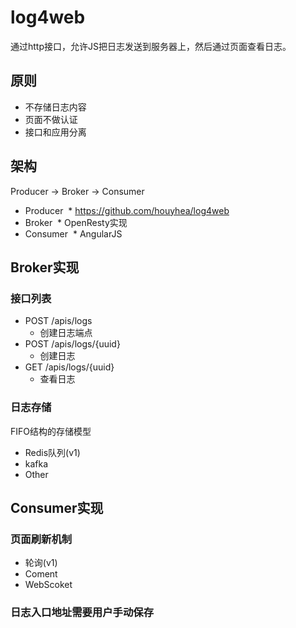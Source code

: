 # log4web
通过http接口，允许JS把日志发送到服务器上，然后通过页面查看日志。

## 原则
* 不存储日志内容
* 页面不做认证
* 接口和应用分离

## 架构
Producer  ->  Broker  ->  Consumer

* Producer
  * https://github.com/houyhea/log4web
* Broker
  * OpenResty实现
* Consumer
  * AngularJS


## Broker实现

### 接口列表

* POST /apis/logs
  * 创建日志端点
* POST /apis/logs/{uuid}
  * 创建日志
* GET /apis/logs/{uuid}
  * 查看日志

### 日志存储
FIFO结构的存储模型
* Redis队列(v1)
* kafka
* Other

## Consumer实现
### 页面刷新机制
* 轮询(v1)
* Coment
* WebScoket

### 日志入口地址需要用户手动保存
